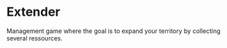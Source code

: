 # Extender
Management game where the goal is to expand your territory by collecting several ressources.
